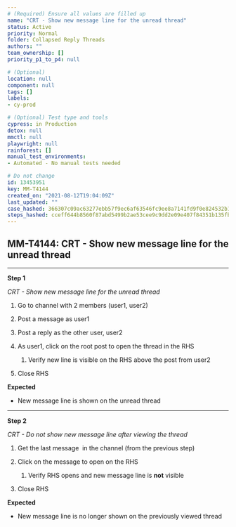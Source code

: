 ```yaml
---
# (Required) Ensure all values are filled up
name: "CRT - Show new message line for the unread thread"
status: Active
priority: Normal
folder: Collapsed Reply Threads
authors: ""
team_ownership: []
priority_p1_to_p4: null

# (Optional)
location: null
component: null
tags: []
labels: 
- cy-prod

# (Optional) Test type and tools
cypress: in Production
detox: null
mmctl: null
playwright: null
rainforest: []
manual_test_environments: 
- Automated - No manual tests needed

# Do not change
id: 13453951
key: MM-T4144
created_on: "2021-08-12T19:04:09Z"
last_updated: ""
case_hashed: 366307c09ac63277ebb57f9ec6af63546fc9ee8a7141fd9f0e824532b1b204bdfb5fd0bfe8d4e42407267261b72629e6
steps_hashed: cceff644b8560f87abd5499b2ae53cee9c9dd2e09e407f84351b135fb2dcaddd0d6c6f19441eb77e04038cae386ad620
---
```


<!-- (Auto-generated) Based on frontmatter's "key" and "name" -->

## MM-T4144: CRT - Show new message line for the unread thread

---

**Step 1**

_CRT - Show new message line for the unread thread_

1. Go to channel with 2 members (user1, user2)

2. Post a message as user1 

3. Post a reply as the other user, user2

4. As user1, click on the root post to open the thread in the RHS

   1. Verify new line is visible on the RHS above the post from user2

5. Close RHS

**Expected**

- New message line is shown on the unread thread

---

**Step 2**

_CRT - Do not show new message line after viewing the thread_

1. Get the last message  in the channel (from the previous step)

2. Click on the message to open on the RHS

   1. Verify RHS opens and new message line is **not** visible 

3. Close RHS

**Expected**

- New message line is no longer shown on the previously viewed thread
